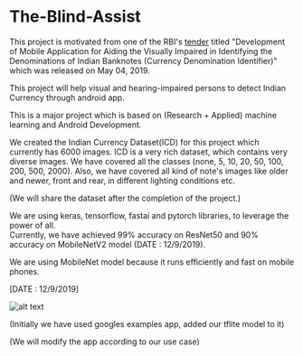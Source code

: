 # The-Blind-Assist

This project is motivated from one of the RBI's [tender](https://github.com/joshi98kishan/The-Blind-Assist/blob/master/RFP03052019.pdf) titled "Development of Mobile Application for Aiding the Visually Impaired in Identifying the Denominations of Indian Banknotes (Currency Denomination Identifier)" which was released on May 04, 2019.

This project will help visual and hearing-impaired persons to detect Indian Currency through android app. 

This is a major project which is based on (Research + Applied) machine learning and Android Development. 

We created the Indian Currency Dataset(ICD) for this project which currently has 6000 images. ICD is a very rich dataset, which contains very diverse images. We have covered all the classes (none, 5, 10, 20, 50, 100, 200, 500, 2000). Also, we have covered all kind of note's images like older and newer, front and rear, in different lighting conditions etc.

(We will share the dataset after the completion of the project.)

We are using keras, tensorflow, fastai and pytorch libraries, to leverage the power of all.       
Currently, we have achieved 99% accuracy on ResNet50 and 90% accuracy on MobileNetV2 model (DATE : 12/9/2019).

We are using MobileNet model because it runs efficiently and fast on mobile phones.

[DATE : 12/9/2019]

![alt text](https://github.com/joshi98kishan/The-Blind-Assist/blob/master/sample_images/sample_3.jpeg)

(Initially we have used googles examples app, added our tflite model to it)

(We will modify the app according to our use case)
